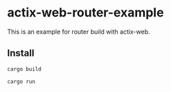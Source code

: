 # actix-web-router-example
This is an example for router build with actix-web.

## Install

```sh
cargo build
```

```sh
cargo run
```

